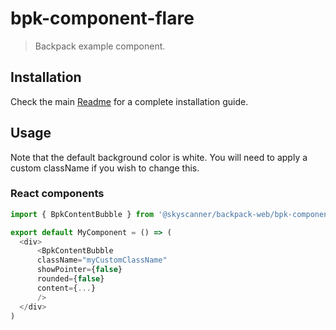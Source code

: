 # bpk-component-flare

> Backpack example component.

## Installation

Check the main [Readme](https://github.com/skyscanner/backpack#usage) for a complete installation guide.

## Usage

Note that the default background color is white. You will need to apply a custom className if you wish to change this.

### React components

```js
import { BpkContentBubble } from '@skyscanner/backpack-web/bpk-component-flare';

export default MyComponent = () => (
  <div>
      <BpkContentBubble
      className="myCustomClassName"
      showPointer={false}
      rounded={false}
      content={...}
      />
  </div>
)
```
